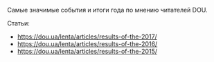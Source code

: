 Самые значимые события и итоги года по мнению читателей DOU.

Статьи:
* https://dou.ua/lenta/articles/results-of-the-2017/
* https://dou.ua/lenta/articles/results-of-the-2016/
* https://dou.ua/lenta/articles/results-of-the-2015/
